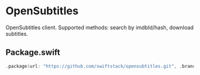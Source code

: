 # OpenSubtitles

OpenSubtitles client. Supported methods: search by imdbId/hash, download subtitles.

## Package.swift

```swift
.package(url: "https://github.com/swiftstack/opensubtitles.git", .branch("dev"))
```
